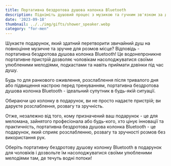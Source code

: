 ```yaml
---
title: Портативна бездротова душова колонка Bluetooth
description: Підніміть душовий процес з музикою та гучним зв'язком за допомогою водонепроникної портативної душової колонки Bluetooth.
date: '2023-09-18'
thumbnail: ../../img/gifts/shower_speaker.webp
category: "for-men"
---
```

Шукаєте подарунок, який здатний перетворити звичайний душ на повноцінне музичне та зручне для розмов місце? Відповідь - портативна бездротова душова колонка Bluetooth! Це водонепроникне портативне пристрій дозволяє чоловікам насолоджуватися своїми улюбленими мелодіями, подкастами та навіть приймати дзвінки під час душу.

Будь то для ранкового оживлення, розслаблення після тривалого дня або підвищення настрою перед тренуванням, портативна бездротова душова колонка Bluetooth - ідеальний супутник в будь-якій ситуації.

Обираючи цю колонку в подарунок, ви не просто надаєте пристрій; ви даруєте розслаблення, розвагу та зручність.

Отже, незалежно від того, кому призначений ваш подарунок - це для меломана, зайнятого професіонала або будь-кого, хто цінує інновації та практичність, портативна бездротова душова колонка Bluetooth - це подарунок, який сприяє розслабленню, розвагу та зручності розмов без використання рук.

Оберіть портативну бездротову душову колонку Bluetooth в подарунок для чоловіків і дозвольте їм насолоджуватися своїми улюбленими мелодіями там, де течуть водні потоки!
